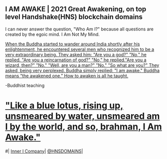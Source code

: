 ## I AM AWAKE | 2021 Great Awakening, on top level Handshake(HNS) blockchain domains

I can never answer the question, "Who Am I?" because all questions are created by the egoic mind. I Am Not My Mind.

[When the Buddha started to wander around India shortly after his enlightenment, he encountered several men who recognized him to be a very extraordinary being. They asked him: "Are you a god?" "No," he replied. "Are you a reincarnation of god?" "No," he replied."Are you a wizard, then?" "No." "Well, are you a man?" "No." "So what are you?" They asked, being very perplexed.  Buddha simply replied: "I am awake." Buddha means “the awakened one.” How to awaken is all he taught.](https://college.uchicago.edu/news/student-stories/i-am-awake#:~:text=Buddha%20simply%20replied%3A%20"I%20am,awaken%20is%20all%20he%20taught.&text=It%20was%20in%20search%20of,five%20centuries%20after%20Buddha%27s%20enlightenment)

-Buddhist teaching

# ["Like a blue lotus, rising up, unsmeared by water, unsmeared am I by the world, and so, brahman, I Am Awake."](https://www.accesstoinsight.org/tipitaka/an/an04/an04.036.than.html)

#|  [Inner I Company](http://findusontheweb.innericompany.hns.to/)| [@HNSDOMAINS](https://twitter.com/hnsdomains)|
